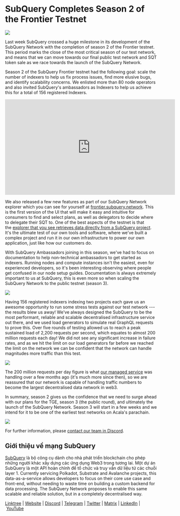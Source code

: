 # SubQuery Completes Season 2 of the Frontier Testnet

![](https://miro.medium.com/max/1400/1*kXtqTMe8HlsI6BZ98o86pA.png)

Last week SubQuery crossed a huge milestone in its development of the SubQuery Network with the completion of season 2 of the Frontier testnet. This period marks the close of the most critical season of our test network, and means that we can move towards our final public test network and SQT token sale as we race towards the launch of the SubQuery Network.

Season 2 of the SubQuery Frontier testnet had the following goal: scale the number of indexers to help us fix process issues, find more elusive bugs, and identify scalability concerns. We enlisted more than 80 node operators and also invited SubQuery's ambassadors as Indexers to help us achieve this for a total of 156 registered Indexers.

<iframe width="560" height="315" src="https://www.youtube.com/embed/6fBqDRcedIU" title="YouTube video player" frameborder="0" allow="accelerometer; autoplay; clipboard-write; encrypted-media; gyroscope; picture-in-picture" allowfullscreen></iframe>

We also released a few new features as part of our SubQuery Network explorer which you can see for yourself at [frontier.subquery.network](https://frontier.subquery.network/). This is the first version of the UI that will make it easy and intuitive for consumers to find and select plans, as well as delegators to decide where to delegate their SQT to. One of the best aspects of the testnet is that the [explorer that you see retrieves data directly from a SubQuery project](https://explorer.subquery.network/subquery/subquery/subquery-network-query-registry). It's the ultimate test of our own tools and software, where we've built a complex project and run it in our own infrastructure to power our own application, just like how our customers do.

With SubQuery Ambassadors joining in this season, we've had to focus on documentation to help non-technical ambassadors to get started as indexers. Running nodes and compute instances isn't the easiest, even for experienced developers, so it's been interesting observing where people get confused in our node setup guides. Documentation is always extremely important to us at SubQuery, this is even more so when scaling the SubQuery Network to the public testnet (season 3).

![](https://miro.medium.com/max/1400/1*tbjBhu9ZIlPObx0FCTURAw.png)

Having 156 registered indexers indexing two projects each gave us an awesome opportunity to run some stress tests against our test network --- the results blew us away! We've always designed the SubQuery to be the most performant, reliable and scalable decentralised infrastructure service out there, and we used load generators to simulate real GraphQL requests to prove this. Over five rounds of testing allowed us to reach a peak sustained load of 2,200 requests per second, which equates to almost 200 million requests each day! We did not see any significant increase in failure rates, and as we hit the limit on our load generators far before we reached the limit on the network we can be confident that the network can handle magnitudes more traffic than this test.

![](https://miro.medium.com/max/1400/0*6IwiiZtVBsdkN5m2)

The 200 million requests per day figure is what [our managed service](https://subquery.network/managedservices) was handling over a few months ago (it's much more since then), so we are reassured that our network is capable of handling traffic numbers to become the largest decentralised data network in web3.

In summary, season 2 gives us the confidence that we need to surge ahead with our plans for the TGE, season 3 (the public round), and ultimately the launch of the SubQuery Network. Season 3 will start in a few weeks and we intend for it to be one of the earliest test networks on Acala's parachain.

![](https://miro.medium.com/max/1400/0*v0HJOJxr4mphJ5dy)

For further information, please [contact our team in Discord](https://discord.com/invite/subquery).

## Giới thiệu về mạng SubQuery

[SubQuery](https://subquery.network/) là bộ công cụ dành cho nhà phát triển blockchain cho phép những người khác xây dựng các ứng dụng Web3 trong tương lai. Một dự án SubQuery là một API hoàn chỉnh để tổ chức và truy vấn dữ liệu từ các chuỗi layer 1. Currently servicing Polkadot, Substrate and Avalanche projects, this data-as-a-service allows developers to focus on their core use case and front-end, without needing to waste time on building a custom backend for data processing. The SubQuery Network proposes to enable this same scalable and reliable solution, but in a completely decentralised way.

​​​​[Linktree](https://linktr.ee/subquerynetwork) | [Website](https://subquery.network/) | [Discord](https://discord.com/invite/78zg8aBSMG) | [Telegram](https://t.me/subquerynetwork) | [Twitter](https://twitter.com/subquerynetwork) | [Matrix](https://matrix.to/#/#subquery:matrix.org) | [LinkedIn](https://www.linkedin.com/company/subquery) | [YouTube](https://www.youtube.com/channel/UCi1a6NUUjegcLHDFLr7CqLw)
